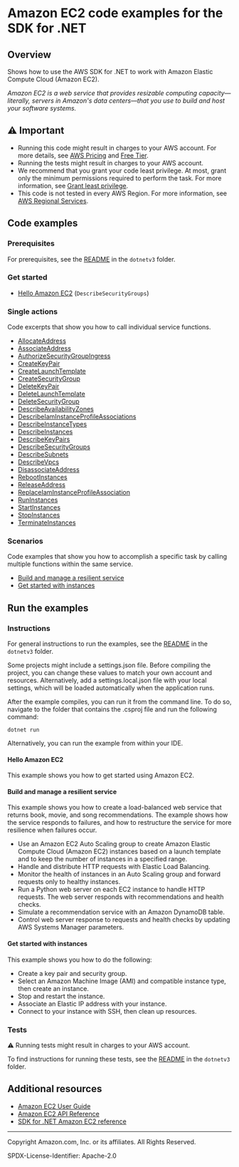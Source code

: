# Amazon EC2 code examples for the SDK for .NET

## Overview

Shows how to use the AWS SDK for .NET to work with Amazon Elastic Compute Cloud (Amazon EC2).

<!--custom.overview.start-->
<!--custom.overview.end-->

_Amazon EC2 is a web service that provides resizable computing capacity—literally, servers in Amazon's data centers—that you use to build and host your software systems._

## ⚠ Important

* Running this code might result in charges to your AWS account. For more details, see [AWS Pricing](https://aws.amazon.com/pricing/) and [Free Tier](https://aws.amazon.com/free/).
* Running the tests might result in charges to your AWS account.
* We recommend that you grant your code least privilege. At most, grant only the minimum permissions required to perform the task. For more information, see [Grant least privilege](https://docs.aws.amazon.com/IAM/latest/UserGuide/best-practices.html#grant-least-privilege).
* This code is not tested in every AWS Region. For more information, see [AWS Regional Services](https://aws.amazon.com/about-aws/global-infrastructure/regional-product-services).

<!--custom.important.start-->
<!--custom.important.end-->

## Code examples

### Prerequisites

For prerequisites, see the [README](../README.md#Prerequisites) in the `dotnetv3` folder.


<!--custom.prerequisites.start-->
<!--custom.prerequisites.end-->

### Get started

- [Hello Amazon EC2](Actions/HelloEC2.cs#L4) (`DescribeSecurityGroups`)


### Single actions

Code excerpts that show you how to call individual service functions.

- [AllocateAddress](Actions/EC2Wrapper.cs#L19)
- [AssociateAddress](Actions/EC2Wrapper.cs#L33)
- [AuthorizeSecurityGroupIngress](Actions/EC2Wrapper.cs#L55)
- [CreateKeyPair](Actions/EC2Wrapper.cs#L98)
- [CreateLaunchTemplate](../cross-service/ResilientService/AutoScalerActions/AutoScalerWrapper.cs#L260)
- [CreateSecurityGroup](Actions/EC2Wrapper.cs#L145)
- [DeleteKeyPair](Actions/EC2Wrapper.cs#L190)
- [DeleteLaunchTemplate](../cross-service/ResilientService/AutoScalerActions/AutoScalerWrapper.cs#L402)
- [DeleteSecurityGroup](Actions/EC2Wrapper.cs#L223)
- [DescribeAvailabilityZones](../cross-service/ResilientService/AutoScalerActions/AutoScalerWrapper.cs#L304)
- [DescribeIamInstanceProfileAssociations](../cross-service/ResilientService/AutoScalerActions/AutoScalerWrapper.cs#L495)
- [DescribeInstanceTypes](Actions/EC2Wrapper.cs#L395)
- [DescribeInstances](Actions/EC2Wrapper.cs#L316)
- [DescribeKeyPairs](Actions/EC2Wrapper.cs#L432)
- [DescribeSecurityGroups](Actions/EC2Wrapper.cs#L454)
- [DescribeSubnets](../cross-service/ResilientService/AutoScalerActions/AutoScalerWrapper.cs#L371)
- [DescribeVpcs](../cross-service/ResilientService/AutoScalerActions/AutoScalerWrapper.cs#L352)
- [DisassociateAddress](Actions/EC2Wrapper.cs#L516)
- [RebootInstances](Actions/EC2Wrapper.cs#L544)
- [ReleaseAddress](Actions/EC2Wrapper.cs#L569)
- [ReplaceIamInstanceProfileAssociation](../cross-service/ResilientService/AutoScalerActions/AutoScalerWrapper.cs#L515)
- [RunInstances](Actions/EC2Wrapper.cs#L587)
- [StartInstances](Actions/EC2Wrapper.cs#L616)
- [StopInstances](Actions/EC2Wrapper.cs#L643)
- [TerminateInstances](Actions/EC2Wrapper.cs#L680)

### Scenarios

Code examples that show you how to accomplish a specific task by calling multiple
functions within the same service.

- [Build and manage a resilient service](../cross-service/ResilientService/ResilientServiceWorkflow/ResilientServiceWorkflow.cs)
- [Get started with instances](Scenarios/EC2_Basics/EC2Basics.cs)


<!--custom.examples.start-->
<!--custom.examples.end-->

## Run the examples

### Instructions

For general instructions to run the examples, see the
[README](../README.md#building-and-running-the-code-examples) in the `dotnetv3` folder.

Some projects might include a settings.json file. Before compiling the project,
you can change these values to match your own account and resources. Alternatively,
add a settings.local.json file with your local settings, which will be loaded automatically
when the application runs.

After the example compiles, you can run it from the command line. To do so, navigate to
the folder that contains the .csproj file and run the following command:

```
dotnet run
```

Alternatively, you can run the example from within your IDE.


<!--custom.instructions.start-->
<!--custom.instructions.end-->

#### Hello Amazon EC2

This example shows you how to get started using Amazon EC2.



#### Build and manage a resilient service

This example shows you how to create a load-balanced web service that returns book, movie, and song recommendations. The example shows how the service responds to failures, and how to restructure the service for more resilience when failures occur.

- Use an Amazon EC2 Auto Scaling group to create Amazon Elastic Compute Cloud (Amazon EC2) instances based on a launch template and to keep the number of instances in a specified range.
- Handle and distribute HTTP requests with Elastic Load Balancing.
- Monitor the health of instances in an Auto Scaling group and forward requests only to healthy instances.
- Run a Python web server on each EC2 instance to handle HTTP requests. The web server responds with recommendations and health checks.
- Simulate a recommendation service with an Amazon DynamoDB table.
- Control web server response to requests and health checks by updating AWS Systems Manager parameters.

<!--custom.scenario_prereqs.cross_ResilientService.start-->
<!--custom.scenario_prereqs.cross_ResilientService.end-->


<!--custom.scenarios.cross_ResilientService.start-->
<!--custom.scenarios.cross_ResilientService.end-->

#### Get started with instances

This example shows you how to do the following:

- Create a key pair and security group.
- Select an Amazon Machine Image (AMI) and compatible instance type, then create an instance.
- Stop and restart the instance.
- Associate an Elastic IP address with your instance.
- Connect to your instance with SSH, then clean up resources.

<!--custom.scenario_prereqs.ec2_Scenario_GetStartedInstances.start-->
<!--custom.scenario_prereqs.ec2_Scenario_GetStartedInstances.end-->


<!--custom.scenarios.ec2_Scenario_GetStartedInstances.start-->
<!--custom.scenarios.ec2_Scenario_GetStartedInstances.end-->

### Tests

⚠ Running tests might result in charges to your AWS account.


To find instructions for running these tests, see the [README](../README.md#Tests)
in the `dotnetv3` folder.



<!--custom.tests.start-->
<!--custom.tests.end-->

## Additional resources

- [Amazon EC2 User Guide](https://docs.aws.amazon.com/AWSEC2/latest/UserGuide/concepts.html)
- [Amazon EC2 API Reference](https://docs.aws.amazon.com/AWSEC2/latest/APIReference/Welcome.html)
- [SDK for .NET Amazon EC2 reference](https://docs.aws.amazon.com/sdkfornet/v3/apidocs/items/EC2/NEC2.html)

<!--custom.resources.start-->
<!--custom.resources.end-->

---

Copyright Amazon.com, Inc. or its affiliates. All Rights Reserved.

SPDX-License-Identifier: Apache-2.0